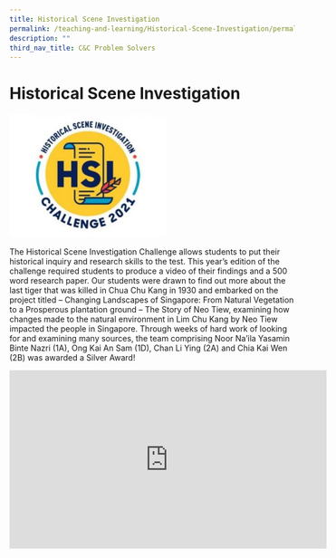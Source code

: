 ```yaml
---
title: Historical Scene Investigation
permalink: /teaching-and-learning/Historical-Scene-Investigation/permalink
description: ""
third_nav_title: C&C Problem Solvers
---
```


Historical Scene Investigation
==============================

<img src="/images/hsi1.jpg" style="width:55%">

The Historical Scene Investigation Challenge allows students to put their historical inquiry and research skills to the test. This year’s edition of the challenge required students to produce a video of their findings and a 500 word research paper. Our students were drawn to find out more about the last tiger that was killed in Chua Chu Kang in 1930 and embarked on the project titled – Changing Landscapes of Singapore: From Natural Vegetation to a Prosperous plantation ground – The Story of Neo Tiew, examining how changes made to the natural environment in Lim Chu Kang by Neo Tiew impacted the people in Singapore. Through weeks of hard work of looking for and examining many sources, the team comprising Noor Na’ila Yasamin Binte Nazri (1A), Ong Kai An Sam (1D), Chan Li Ying (2A) and Chia Kai Wen (2B) was awarded a Silver Award!

<iframe width="560" height="315" src="https://www.youtube.com/embed/uc0tGMbKed4" title="TWSS HSI Challenge 2021" frameborder="0" allow="accelerometer; autoplay; clipboard-write; encrypted-media; gyroscope; picture-in-picture" allowfullscreen></iframe>
